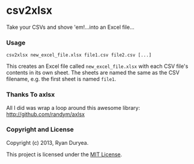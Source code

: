 csv2xlsx
========

Take your CSVs and shove 'em!...into an Excel file...

### Usage

```
csv2xlsx new_excel_file.xlsx file1.csv file2.csv [...]
```

This creates an Excel file called `new_excel_file.xlsx` with each CSV file's contents in its own sheet.  The sheets are named the same as the CSV filename, e.g. the first sheet is named `file1`.

### Thanks To axlsx

All I did was wrap a loop around this awesome library: http://github.com/randym/axlsx

### Copyright and License

Copyright (c) 2013, Ryan Duryea.

This project is licensed under the [MIT License](LICENSE).

